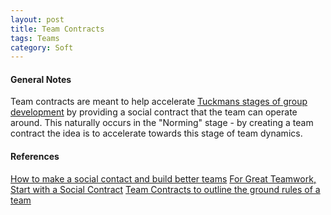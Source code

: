 ```yaml
---
layout: post
title: Team Contracts
tags: Teams
category: Soft
---
```


#### General Notes ####

Team contracts are meant to help accelerate [Tuckmans stages of group development](http://softskills.markpearl.co.za/Tuckmans-Model/) by providing a social contract that the team can operate around.
This naturally occurs in the "Norming" stage - by creating a team contract the idea is to accelerate towards this stage of team dynamics.

#### References ####

[How to make a social contact and build better teams](http://agileforeveryone.com/2013/08/12/how-to-make-a-social-contract-and-build-better-teams/)
[For Great Teamwork, Start with a Social Contract](http://blogs.hbr.org/2012/04/to-ensure-great-teamwork-start/)
[Team Contracts to outline the ground rules of a team](http://www.managementstudyguide.com/team-contracts.htm)
